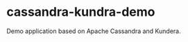 cassandra-kundra-demo
=====================

Demo application based on Apache Cassandra and Kundera.
